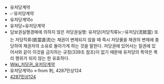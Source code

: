 - 유저당계약
- ✅유저당계약
- 유저당계약o
- 유저당=유저당계약
- 담보권실행경매에 의하지 않은 저당권실행: 유저당(저당직류)👉유저당(流抵當) 또는 저당직류(抵當直流)는 채권이 변제되지 않을 때 즉시 저당물을 채권의 변제에 충당하여 채권자의 소유로 돌아가게 하는 것을 말한다. 저당권에 있어서는 질권에 있어서와 같이 이것을 금지하는 규정(339조 참조)이 없기 때문에 유저당의 특약은 폭리 행위가 되지 않는 한 유효하다.
- [Wiki_저당권_유저당계약](https://ko.wikipedia.org/wiki/%EC%A0%80%EB%8B%B9%EA%B6%8C)
- 유저당계약o ←from 判, 4287민상124
- [4287민상124](https://casenote.kr/%EB%8C%80%EB%B2%95%EC%9B%90/4287%EB%AF%BC%EC%83%81124)